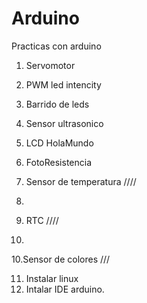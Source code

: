# Arduino
Practicas con arduino


1. Servomotor
2. PWM led intencity
3. Barrido de leds
4. Sensor ultrasonico 

5. LCD HolaMundo
6. FotoResistencia
7. Sensor de temperatura ////
8. 
9. RTC ////
10.
10.Sensor de colores ///

11. Instalar linux
12. Intalar IDE arduino. 
 
